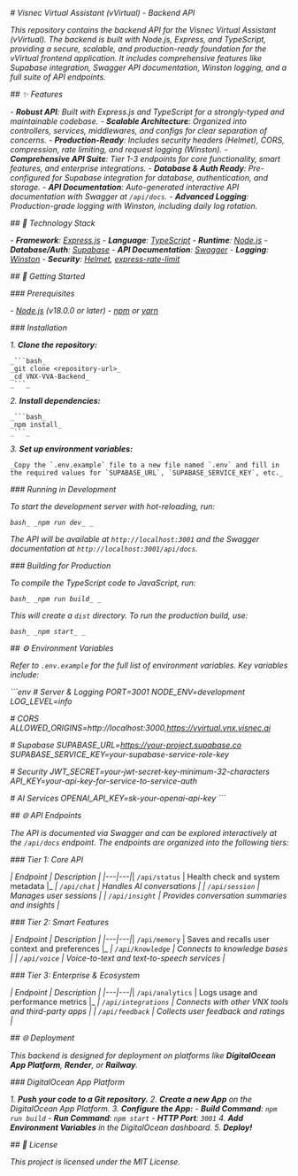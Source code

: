 _# Visnec Virtual Assistant (vVirtual) - Backend API_

_This repository contains the backend API for the Visnec Virtual Assistant (vVirtual). The backend is built with Node.js, Express, and TypeScript, providing a secure, scalable, and production-ready foundation for the vVirtual frontend application. It includes comprehensive features like Supabase integration, Swagger API documentation, Winston logging, and a full suite of API endpoints._

_## ✨ Features_

_- **Robust API**: Built with Express.js and TypeScript for a strongly-typed and maintainable codebase._
_- **Scalable Architecture**: Organized into controllers, services, middlewares, and configs for clear separation of concerns._
_- **Production-Ready**: Includes security headers (Helmet), CORS, compression, rate limiting, and request logging (Winston)._
_- **Comprehensive API Suite**: Tier 1-3 endpoints for core functionality, smart features, and enterprise integrations._
_- **Database & Auth Ready**: Pre-configured for Supabase integration for database, authentication, and storage._
_- **API Documentation**: Auto-generated interactive API documentation with Swagger at `/api/docs`._
_- **Advanced Logging**: Production-grade logging with Winston, including daily log rotation._

_## 🧱 Technology Stack_

_- **Framework**: [Express.js](https://expressjs.com/)_
_- **Language**: [TypeScript](https://www.typescriptlang.org/)_
_- **Runtime**: [Node.js](https://nodejs.org/en/)_
_- **Database/Auth**: [Supabase](https://supabase.com/)_
_- **API Documentation**: [Swagger](https://swagger.io/)_
_- **Logging**: [Winston](https://github.com/winstonjs/winston)_
_- **Security**: [Helmet](https://helmetjs.github.io/), [express-rate-limit](https://github.com/nfriedly/express-rate-limit)_

_## 🚀 Getting Started_

_### Prerequisites_

_- [Node.js](https://nodejs.org/en/) (v18.0.0 or later)_
_- [npm](https://www.npmjs.com/) or [yarn](https://yarnpkg.com/)_

_### Installation_

_1.  **Clone the repository:**_

    _```bash_
    _git clone <repository-url>_
    _cd VNX-VVA-Backend_
    _```_

_2.  **Install dependencies:**_

    _```bash_
    _npm install_
    _```_

_3.  **Set up environment variables:**_

    _Copy the `.env.example` file to a new file named `.env` and fill in the required values for `SUPABASE_URL`, `SUPABASE_SERVICE_KEY`, etc._

_### Running in Development_

_To start the development server with hot-reloading, run:_

_```bash_
_npm run dev_
_```_

_The API will be available at `http://localhost:3001` and the Swagger documentation at `http://localhost:3001/api/docs`._

_### Building for Production_

_To compile the TypeScript code to JavaScript, run:_

_```bash_
_npm run build_
_```_

_This will create a `dist` directory. To run the production build, use:_

_```bash_
_npm start_
_```_

_## ⚙️ Environment Variables_

_Refer to `.env.example` for the full list of environment variables. Key variables include:_

_```env_
_# Server & Logging_
_PORT=3001_
_NODE_ENV=development_
_LOG_LEVEL=info_

_# CORS_
_ALLOWED_ORIGINS=http://localhost:3000,https://vvirtual.vnx.visnec.ai_

_# Supabase_
_SUPABASE_URL=https://your-project.supabase.co_
_SUPABASE_SERVICE_KEY=your-supabase-service-role-key_

_# Security_
_JWT_SECRET=your-jwt-secret-key-minimum-32-characters_
_API_KEY=your-api-key-for-service-to-service-auth_

_# AI Services_
_OPENAI_API_KEY=sk-your-openai-api-key_
_```_

_## 🌐 API Endpoints_

_The API is documented via Swagger and can be explored interactively at the `/api/docs` endpoint. The endpoints are organized into the following tiers:_

_### Tier 1: Core API_

_| Endpoint | Description |_
_|---|---|_| `/api/status` | Health check and system metadata |_
_| `/api/chat` | Handles AI conversations |_
_| `/api/session` | Manages user sessions |_
_| `/api/insight` | Provides conversation summaries and insights |_

_### Tier 2: Smart Features_

_| Endpoint | Description |_
_|---|---|_| `/api/memory` | Saves and recalls user context and preferences |_
_| `/api/knowledge` | Connects to knowledge bases |_
_| `/api/voice` | Voice-to-text and text-to-speech services |_

_### Tier 3: Enterprise & Ecosystem_

_| Endpoint | Description |_
_|---|---|_| `/api/analytics` | Logs usage and performance metrics |_
_| `/api/integrations` | Connects with other VNX tools and third-party apps |_
_| `/api/feedback` | Collects user feedback and ratings |_

_## 🌐 Deployment_

_This backend is designed for deployment on platforms like **DigitalOcean App Platform**, **Render**, or **Railway**._

_### DigitalOcean App Platform_

_1.  **Push your code to a Git repository.**_
_2.  **Create a new App** on the DigitalOcean App Platform._
_3.  **Configure the App:**_
    _- **Build Command**: `npm run build`_
    _- **Run Command**: `npm start`_
    _- **HTTP Port**: `3001`_
_4.  **Add Environment Variables** in the DigitalOcean dashboard._
_5.  **Deploy!**_

_## 📄 License_

_This project is licensed under the MIT License._

